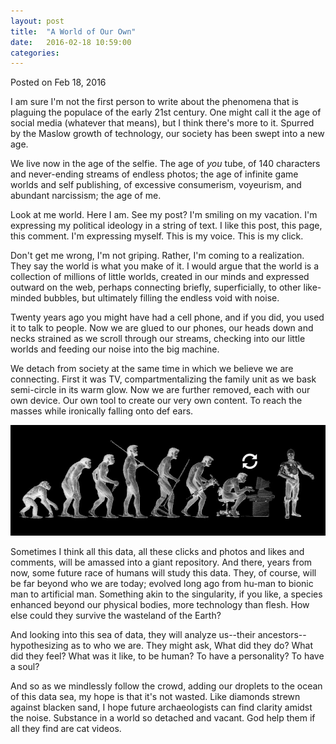 ```yaml
---
layout: post
title:  "A World of Our Own"
date:   2016-02-18 10:59:00
categories:
---
```

<div class="postmetadata">
  Posted on <span class="updated">Feb 18, 2016</span>
</div>

I am sure I'm not the first person to write about the phenomena that is plaguing the populace of the early 21st century. One might call it the age of social media (whatever that means), but I think there's more to it. Spurred by the Maslow growth of technology, our society has been swept into a new age.

We live now in the age of the selfie. The age of _you_ tube, of 140 characters and never-ending streams of endless photos; the age of infinite game worlds and self publishing, of excessive consumerism, voyeurism, and abundant narcissism; the age of me.

Look at me world. Here I am. See my post? I'm smiling on my vacation. I'm expressing my political ideology in a string of text. I like this post, this page, this comment. I'm expressing myself. This is my voice. This is my click.

Don't get me wrong, I'm not griping. Rather, I'm coming to a realization. They say the world is what you make of it. I would argue that the world is a collection of millions of little worlds, created in our minds and expressed outward on the web, perhaps connecting briefly, superficially, to other like-minded bubbles, but ultimately filling the endless void with noise.

Twenty years ago you might have had a cell phone, and if you did, you used it to talk to people. Now we are glued to our phones, our heads down and necks strained as we scroll through our streams, checking into our little worlds and feeding our noise into the big machine.

We detach from society at the same time in which we believe we are connecting. First it was TV, compartmentalizing the family unit as we bask semi-circle in its warm glow. Now we are further removed, each with our own device. Our own tool to create our very own content. To reach the masses while ironically falling onto def ears.

<a href='http://www.cre84me.info/essay-the-singularity/' target='_blank'>![Singularity C3PO][singularity-c3po]</a>

Sometimes I think all this data, all these clicks and photos and likes and comments, will be amassed into a giant repository. And there, years from now, some future race of humans will study this data. They, of course, will be far beyond who we are today; evolved long ago from hu-man to bionic man to artificial man. Something akin to the singularity, if you like, a species enhanced beyond our physical bodies, more technology than flesh. How else could they survive the wasteland of the Earth?

And looking into this sea of data, they will analyze us--their ancestors--hypothesizing as to who we are. They might ask, What did they do? What did they feel? What was it like, to be human? To have a personality? To have a soul?

And so as we mindlessly follow the crowd, adding our droplets to the ocean of this data sea, my hope is that it's not wasted. Like diamonds strewn against blacken sand, I hope future archaeologists can find clarity amidst the noise. Substance in a world so detached and vacant. God help them if all they find are cat videos.

[singularity-c3po]: /images/singularity-c3po.jpg
